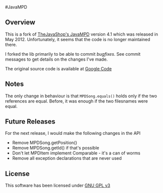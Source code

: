 #JavaMPD

## Overview
This is a fork of [TheJavaShop's JavaMPD](http://www.thejavashop.net/javampd) version 4.1 which was released in May 2012.
Unfortunately, it seems that the code is no longer maintained there.

I forked the lib primarily to be able to commit *bugfixes*. See commit messages to get details on the changes I've made.

The original source code is available at [Google Code](http://code.google.com/p/javampd/)

## Notes
The only change in behaviour is that `MPDSong.equals()` holds only if the two references are equal. 
Before, it was enough if the two filesnames were equal.

## Future Releases
For the next release, I would make the following changes in the API

* Remove MPDSong.getPosition()
* Remove MPDSong.getId() if that's possible
* Don't let MPDItem implement Comparable - it's a can of worms
* Remove all exception declarations that are never used

## License
This software has been licensed under [GNU GPL v3](http://www.gnu.org/licenses/gpl.html)
